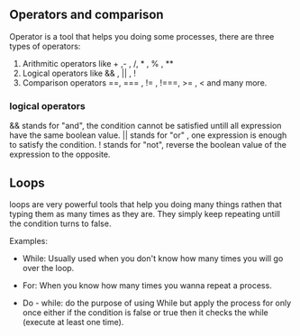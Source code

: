 ## Operators and comparison 

Operator is a tool that helps you doing some processes, there are three types of operators: 
1. Arithmitic operators like + ,- , /, * , % , ** 
2. Logical operators like && , || , ! 
3. Comparison operators ==, === , != , !===, >= , < and many more. 


### logical operators 

&& stands for "and", the condition cannot be satisfied untill all expression have the same boolean value. 
|| stands for "or" , one expression is enough to satisfy the condition. 
! stands for "not", reverse the boolean value of the expression to the opposite. 


## Loops 

loops are very powerful tools that help you doing many things rathen that typing them as many times as they are. They simply keep repeating untill the condition turns to false. 

Examples: 

- While: Usually used when you don't know how many times you will go over the loop. 

- For: When you know how many times you wanna repeat a process. 
- Do - while: do the purpose of using While but apply the process for only once either if the condition is false or true then it checks the while (execute at least one time).

